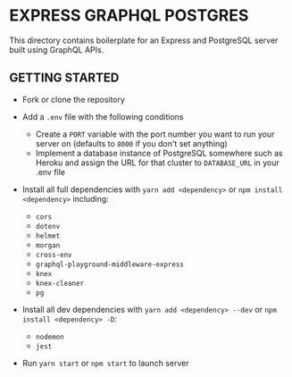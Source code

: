 # EXPRESS GRAPHQL POSTGRES

This directory contains boilerplate for an Express and PostgreSQL server built using GraphQL APIs.

## GETTING STARTED

- Fork or clone the repository
- Add a `.env` file with the following conditions
  - Create a `PORT` variable with the port number you want to run your server on (defaults to `8000` if you don't set anything)
  - Implement a database instance of PostgreSQL somewhere such as Heroku and assign the URL for that cluster to `DATABASE_URL` in your .env file
- Install all full dependencies with `yarn add <dependency>` or `npm install <dependency>` including:

  - `cors`
  - `dotenv`
  - `helmet`
  - `morgan`
  - `cross-env`
  - `graphql-playground-middleware-express`
  - `knex`
  - `knex-cleaner`
  - `pg`

- Install all dev dependencies with `yarn add <dependency> --dev` or `npm install <dependency> -D`:

  - `nodemon`
  - `jest`

- Run `yarn start` or `npm start` to launch server
